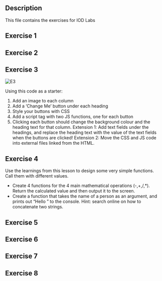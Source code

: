## Description

This file contains the exercises for IOD Labs

## Exercise 1



## Exercise 2
## Exercise 3

![E3](/Users/samuellove/Documents/GitHub/IOD/Extras/E3.png)

Using this code as a starter:
1. Add an image to each column
2. Add a ‘Change Me’ button under each heading
3. Style your buttons with CSS
4. Add a script tag with two JS functions, one for each button
5. Clicking each button should change the background colour and the heading text for that column.
Extension 1: Add text fields under the headings, and replace the heading text with
the value of the text fields when the buttons are clicked!
Extension 2: Move the CSS and JS code into external files linked from the HTML.

## Exercise 4

Use the learnings from this lesson to design some very simple functions.
Call them with different values.
- Create 4 functions for the 4 main mathematical operations (-,+,/,*).
  Return the calculated value and then output it to the screen.
- Create a function that takes the name of a person as an argument, and prints out “Hello <name>” to the console.
  Hint: search online on how to concatenate two strings.

## Exercise 5
## Exercise 6
## Exercise 7
## Exercise 8
